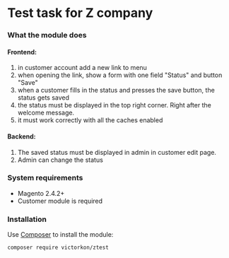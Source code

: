 # Test task for Z company


### What the module does

#### Frontend:

1) in customer account add a new link to menu
2) when opening the link, show a form with one field "Status" and button "Save"
3) when a customer fills in the status and presses the save button, the status gets saved
4) the status must be displayed in the top right corner. Right after the welcome message.
5) it must work correctly with all the caches enabled

#### Backend:

1) The saved status must be displayed in admin in customer edit page.
2) Admin can change the status


### System requirements

- Magento 2.4.2+
- Customer module is required


### Installation

Use [Composer](https://getcomposer.org/) to install the module:


    composer require victorkon/ztest
